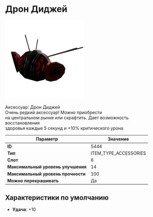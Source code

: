 # Дрон Диджей

![Item Image](../img/5444.webp?raw=true)

Аксессуар: Дрон Диджей<br>Очень редкий аксессуар! Можно приобрести<br>на центральном рынке или скрафтить. Дает возможность восстановления<br>здоровья каждые 5 секунд и +10% критического урона


| Параметр | Значение |
|----------|----------|
| **ID** | 5444 |
| **Тип** | ITEM_TYPE_ACCESSORIES |
| **Слот** | 6 |
| **Максимальный уровень улучшения** | 14 |
| **Максимальный уровень прочности** | 100 |
| **Можно перекрашивать** | Да |

## Характеристики по умолчанию

- **Удача**: +10

